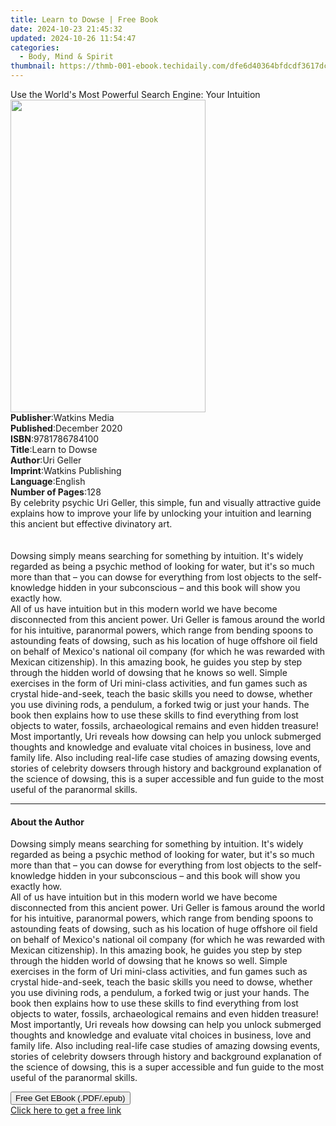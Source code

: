 ```yaml
---
title: Learn to Dowse | Free Book
date: 2024-10-23 21:45:32
updated: 2024-10-26 11:54:47
categories:
  - Body, Mind & Spirit
thumbnail: https://thmb-001-ebook.techidaily.com/dfe6d40364bfdcdf3617dc32993632b6c1b540be1fac07bb8a03ba66f5a660f9.jpg
---
```

<main id="book-container">
  <div class="flex flex-col">
    <div class="book-brief flex-1 py-6 px-4 sm:p-6 md:py-10 md:px-8">
      <!-- brief-->
      <div class="book-brief-main">
        Use the World's Most Powerful Search Engine: Your Intuition
      </div>
    </div>
    <div
      class="book-meta-info flex-1 grid gap-4 col-start-1 col-end-3 row-start-1 sm:mb-6 sm:grid-cols-4 lg:gap-6 lg:col-start-2 lg:row-end-6 lg:row-span-6 lg:mb-0"
    >
      <div
        class="book-meta-info-left place-content-center mt-4 p-4 text-sm leading-6 col-start-2 col-span-2 dark:text-slate-400"
      >
        <img
          class="w-full h-500 object-cover rounded-lg sm:h-255 sm:col-span-2 lg:col-span-full"
          src="https://img-001-ebook.techidaily.com/4daacc458961648b5b142ab3b0c22727ea881543e5b8e27fa6a110f268b7a9b8.jpg"
          alt=""
          width="312"
          height="500"
        />
      </div>
      <div
        class="book-meta-info-right mt-2 col-start-1 row-start-2 col-span-3 self-center"
      >
        <!-- meta data  -->
        <div class="flex flex-col px-4 md:px-8">
          <div class="flex-1">
            <strong>Publisher</strong>:<span class="px-2">Watkins Media</span>
          </div>
          <div class="flex-1">
            <strong>Published</strong>:<span class="px-2">December 2020</span>
          </div>
          <div class="flex-1">
            <strong>ISBN</strong>:<span class="px-2">9781786784100</span>
          </div>
          <div class="flex-1">
            <strong>Title</strong>:<span class="px-2">Learn to Dowse</span>
          </div>
          <div class="flex-1">
            <strong>Author</strong>:<span class="px-2">Uri Geller</span>
          </div>
          <div class="flex-1">
            <strong>Imprint</strong>:<span class="px-2"
              >Watkins Publishing</span
            >
          </div>
          <div class="flex-1">
            <strong>Language</strong>:<span class="px-2">English</span>
          </div>
          <div class="flex-1">
            <strong>Number of Pages</strong>:<span class="px-2">128</span>
          </div>
        </div>
      </div>
    </div>
    <div class="book-description flex-1 py-6 px-4 sm:p-6 md:py-10 md:px-8">
      <div class="book-description-main">
        <div accordion-content="" id="description">
          By celebrity psychic&nbsp;Uri Geller, this simple, fun and visually
          attractive guide explains how to improve your life by unlocking your
          intuition and learning this ancient but effective divinatory art.<br /><br /><br />Dowsing
          simply means searching for something by intuition. It's widely
          regarded as being a psychic method of looking for water, but it's so
          much more than that – you can dowse for everything from lost objects
          to the self-knowledge hidden in your subconscious – and this book will
          show you exactly how.&nbsp;<br />All of us have intuition but in this
          modern world we have become disconnected from this ancient power. Uri
          Geller is famous around the world for his intuitive, paranormal
          powers, which range from bending spoons to astounding feats of
          dowsing, such as his location of huge offshore oil field on behalf of
          Mexico's national oil company (for which he was rewarded with Mexican
          citizenship). In this amazing book, he guides you step by step through
          the hidden world of dowsing that he knows so well. Simple exercises in
          the form of Uri mini-class activities, and fun games such as crystal
          hide-and-seek, teach the basic skills you need to dowse, whether you
          use divining rods, a pendulum, a forked twig or just your hands. The
          book then explains how to use these skills to find everything from
          lost objects to water, fossils, archaeological remains and even hidden
          treasure! Most importantly, Uri reveals how dowsing can help you
          unlock submerged thoughts and knowledge and evaluate vital choices in
          business, love and family life. Also including real-life case studies
          of amazing dowsing events, stories of celebrity dowsers through
          history and background explanation of the science of dowsing, this is
          a super accessible and fun guide to the most useful of the paranormal
          skills.
        </div>
        <div class="accordion-fader"></div>
      </div>
    </div>
    <div class="book-excerpts flex-1 py-6 px-4 sm:p-6 md:py-10 md:px-8">
      <!-- excerpts-->
      <div class="book-excerpts-main">
        <hr />
        <h4 class="placeholder placeholder-heading">
          <span>About the Author</span>
        </h4>
        <p>
          Dowsing simply means searching for something by intuition. It's widely
          regarded as being a psychic method of looking for water, but it's so
          much more than that – you can dowse for everything from lost objects
          to the self-knowledge hidden in your subconscious – and this book will
          show you exactly how.&nbsp;<br />All of us have intuition but in this
          modern world we have become disconnected from this ancient power. Uri
          Geller is famous around the world for his intuitive, paranormal
          powers, which range from bending spoons to astounding feats of
          dowsing, such as his location of huge offshore oil field on behalf of
          Mexico's national oil company (for which he was rewarded with Mexican
          citizenship). In this amazing book, he guides you step by step through
          the hidden world of dowsing that he knows so well. Simple exercises in
          the form of Uri mini-class activities, and fun games such as crystal
          hide-and-seek, teach the basic skills you need to dowse, whether you
          use divining rods, a pendulum, a forked twig or just your hands. The
          book then explains how to use these skills to find everything from
          lost objects to water, fossils, archaeological remains and even hidden
          treasure! Most importantly, Uri reveals how dowsing can help you
          unlock submerged thoughts and knowledge and evaluate vital choices in
          business, love and family life. Also including real-life case studies
          of amazing dowsing events, stories of celebrity dowsers through
          history and background explanation of the science of dowsing, this is
          a super accessible and fun guide to the most useful of the paranormal
          skills.
        </p>
      </div>
    </div>
    <div
      class="book-about-author flex-1 py-6 px-4 sm:p-6 md:py-10 md:px-8"
    ></div>
    <div class="book-free-get flex-1 py-6 px-4 sm:p-6 md:py-10 md:px-8">
      <button
        id="btn-free-get"
        class="bg-blue-500 hover:bg-blue-700 text-white font-bold py-2 px-4 rounded"
      >
        Free Get EBook (.PDF/.epub)
      </button>
      <div id="countdown-display" class="px-2 text-lg mt-2"></div>
      <a
        id="free-link"
        class="hidden bg-blue-500 hover:bg-blue-700 text-white font-bold py-2 px-4 rounded"
        href="https://www.ebooks.com/en-us/book/209821369/learn-to-dowse/uri-geller/"
        target="_blank"
        >Click here to get a free link</a
      >
    </div>
    <script>
      let countdownTime = 0;
      let countdownInterval = null;
      document
        .getElementById('btn-free-get')
        .addEventListener('click', startCountdown);
      function startCountdown() {
        countdownTime = new Date().getTime() + 60000 * 3;
        countdownInterval = setInterval(updateCountdown, 1000);
        document.getElementById('btn-free-get').disabled = true;
        document
          .getElementById('btn-free-get')
          .classList.add('bg-gray-500', 'cursor-not-allowed');
      }
      function updateCountdown() {
        let currentTime = new Date().getTime();
        let timeLeft = countdownTime - currentTime;
        let secondsLeft = Math.floor(timeLeft / 1000);
        document.getElementById('countdown-display').innerHTML =
          `Remaining time: ${secondsLeft} seconds.`;
        if (secondsLeft <= 0) {
          clearInterval(countdownInterval);
          document.getElementById('btn-free-get').classList.add('hidden');
          document.getElementById('free-link').classList.remove('hidden');
          document.getElementById('countdown-display').innerHTML = '';
        }
      }
    </script>
  </div>
</main>
